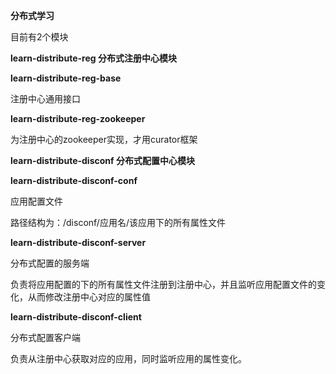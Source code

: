**分布式学习**

目前有2个模块

**learn-distribute-reg 分布式注册中心模块**


**learn-distribute-reg-base**

注册中心通用接口

**learn-distribute-reg-zookeeper** 

为注册中心的zookeeper实现，才用curator框架


**learn-distribute-disconf 分布式配置中心模块**


**learn-distribute-disconf-conf** 

应用配置文件

路径结构为：/disconf/应用名/该应用下的所有属性文件


**learn-distribute-disconf-server** 

分布式配置的服务端

负责将应用配置的下的所有属性文件注册到注册中心，并且监听应用配置文件的变化，从而修改注册中心对应的属性值


**learn-distribute-disconf-client** 

分布式配置客户端

负责从注册中心获取对应的应用，同时监听应用的属性变化。
